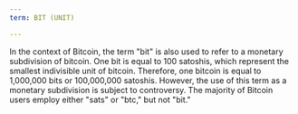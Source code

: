 ```yaml
---
term: BIT (UNIT)

---
```

In the context of Bitcoin, the term "bit" is also used to refer to a monetary subdivision of bitcoin. One bit is equal to 100 satoshis, which represent the smallest indivisible unit of bitcoin. Therefore, one bitcoin is equal to 1,000,000 bits or 100,000,000 satoshis. However, the use of this term as a monetary subdivision is subject to controversy. The majority of Bitcoin users employ either "sats" or "btc," but not "bit."